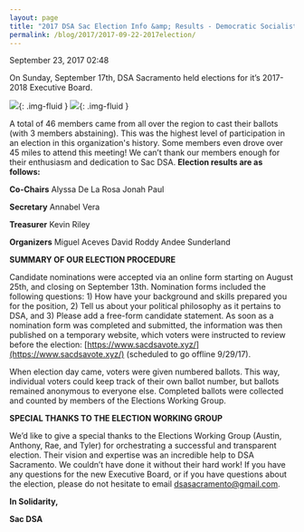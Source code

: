 ```yaml
---
layout: page
title: "2017 DSA Sac Election Info &amp; Results - Democratic Socialists of America, Sacramento"
permalink: /blog/2017/2017-09-22-2017election/
---
```

September 23, 2017 02:48

On Sunday, September 17th, DSA Sacramento held elections for it’s 2017-2018 Executive Board.

![](2017election1.jpg){: .img-fluid } ![](2017election2.jpg){: .img-fluid }

A total of 46 members came from all over the region to cast their ballots (with 3 members abstaining). This was the highest level of participation in an election in this organization's history. Some members even drove over 45 miles to attend this meeting! We can’t thank our members enough for their enthusiasm and dedication to Sac DSA. **Election results are as follows:**

**Co-Chairs**
Alyssa De La Rosa
Jonah Paul

**Secretary**
Annabel Vera

**Treasurer**
Kevin Riley

**Organizers**
Miguel Aceves
David Roddy
Andee Sunderland

**SUMMARY OF OUR ELECTION PROCEDURE**

Candidate nominations were accepted via an online form starting on August 25th, and closing on September 13th. Nomination forms included the following questions: 1) How have your background and skills prepared you for the position, 2) Tell us about your political philosophy as it pertains to DSA, and 3) Please add a free-form candidate statement. As soon as a nomination form was completed and submitted, the information was then published on a temporary website, which voters were instructed to review before the election: [https://www.sacdsavote.xyz/](https://www.sacdsavote.xyz/) (scheduled to go offline 9/29/17).

When election day came, voters were given numbered ballots. This way, individual voters could keep track of their own ballot number, but ballots remained anonymous to everyone else. Completed ballots were collected and counted by members of the Elections Working Group.


**SPECIAL THANKS TO THE ELECTION WORKING GROUP**

We’d like to give a special thanks to the Elections Working Group (Austin, Anthony, Rae, and Tyler) for orchestrating a successful and transparent election. Their vision and expertise was an incredible help to DSA Sacramento. We couldn’t have done it without their hard work! If you have any questions for the new Executive Board, or if you have questions about the election, please do not hesitate to email dsasacramento@gmail.com.

**In Solidarity,**

**Sac DSA**
